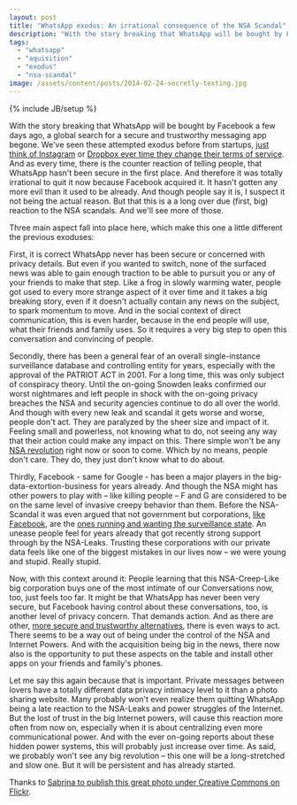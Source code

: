 ```yaml
---
layout: post
title: "WhatsApp exodus: An irrational consequence of the NSA Scandal"
description: "With the story breaking that WhatsApp will be bought by Facebook a few days ago, a global search for a secure and trustworthy messaging app begone. We've seen these attempted exodus before from startups, [just think of Instagram](http://tbexcon.com/us/2012/12/19/the-instagram-exodus-photo-sharing-alternatives-and-a-warning/) or [Dropbox ever time they change their terms of service](http://tbexcon.com/us/2012/12/19/the-instagram-exodus-photo-sharing-alternatives-and-a-warning/). And as every time, there is the counter reaction of telling people, that WhatsApp hasn't been secure in the first place. And therefore it was totally irrational to quit it now because Facebook acquired it. It hasn't gotten any more evil than it used to be already. And though people say it is, I suspect it not being the actual reason. But that this is a a long over due (first, big) reaction to the NSA scandals. And we'll see more of those."
tags:
  - "whatsapp"
  - "aquisition"
  - "exodus"
  - "nsa-scandal"
image: /assets/content/posts/2014-02-24-secretly-texting.jpg
---
```

{% include JB/setup %}

With the story breaking that WhatsApp will be bought by Facebook a few days ago, a global search for a secure and trustworthy messaging app begone. We've seen these attempted exodus before from startups, [just think of Instagram](http://tbexcon.com/us/2012/12/19/the-instagram-exodus-photo-sharing-alternatives-and-a-warning/) or [Dropbox ever time they change their terms of service](http://tbexcon.com/us/2012/12/19/the-instagram-exodus-photo-sharing-alternatives-and-a-warning/). And as every time, there is the counter reaction of telling people, that WhatsApp hasn't been secure in the first place. And therefore it was totally irrational to quit it now because Facebook acquired it. It hasn't gotten any more evil than it used to be already. And though people say it is, I suspect it not being the actual reason. But that this is a a long over due (first, big) reaction to the NSA scandals. And we'll see more of those.

Three main aspect fall into place here, which make this one a little different the previous exoduses:

First, it is correct WhatsApp never has been secure or concerned with privacy details. But even if you wanted to switch, none of the surfaced news was able to gain enough traction to be able to pursuit you or any of your friends to make that step. Like a frog in slowly warming water, people got used to every more strange aspect of it over time and it takes a big breaking story, even if it doesn't actually contain any news on the subject, to spark momentum to move. And in the social context of direct communication, this is even harder, because in the end people will use, what their friends and family uses. So it requires a very big step to open this conversation and convincing of people.

Secondly, there has been a general fear of an overall single-instance  surveillance database and controlling entity for years, especially with the approval of the PATRIOT ACT in 2001. For a long time, this was only subject of conspiracy theory. Until the on-going Snowden leaks confirmed our worst nightmares and left people in shock with the on-going privacy breaches the NSA and security agencies continue to do all over the world. And though with every new leak and scandal it gets worse and worse, people don't act. They are paralyzed by the sheer size and impact of it. Feeling small and powerless, not knowing what to do, not seeing any way that their action could make any impact on this. There simple won't be any [NSA revolution](http://washingtonexaminer.com/former-nsa-whistleblower-calls-for-new-american-revolution-against-surveillance-state/article/2532736) right now or soon to come. Which by no means, people don't care. They do, they just don't know what to do about.

Thirdly, Facebook - same for Google - has been a major players in the big-data-extortion-business for years already. And though the NSA might has other powers to play with – like killing people – F and G are considered to be on the same level of invasive creepy behavior than them. Before the NSA-Scandal it was even argued that not government but corporations, [like Facebook](http://www.tgdaily.com/opinion/60207-facebooks-state-of-surveillance), are the [ones running and wanting the surveillance state](http://www.nationaljournal.com/magazine/how-america-s-top-tech-companies-created-the-surveillance-state-20130725). An unease people feel for years already that got recently strong support through by the NSA-Leaks. Trusting these corporations with our private data feels like one of the biggest mistakes in our lives now – we were young and stupid. Really stupid.


Now, with this context around it: People learning that this NSA-Creep-Like big corporation buys one of the most intimate of our Conversations now, too, just feels too far. It might be that WhatsApp has never been very secure, but Facebook having control about these conversations, too, is another level of privacy concern. That demands action. And as there are other, [more secure and trustworthy alternatives](http://www.androidpit.com/safe-and-secure-alternatives-to-whatsapp), there is even ways to act. There seems to be a way out of being under the control of the NSA and Internet Powers. And with the acquisition being big in the news, there now also is the opportunity to put these aspects on the table and install other apps on your friends and family's phones. 

Let me say this again because that is important. Private messages between lovers have a totally different data privacy intimacy level to it than a photo sharing website. Many probably won't even realize them quitting WhatsApp being a late reaction to the NSA-Leaks and power struggles of the Internet. But the lost of trust in the big Internet powers, will cause this reaction more often from now on, especially when it is about centralizing even more communicational power. And with the ever on-going reports about these hidden power systems, this will probably just increase over time. As said, we probably won't see any big revolution – this one will be a long-stretched and slow one. But it will be persistent and has already started.  

Thanks to [Sabrina to publish this great photo under Creative Commons on Flickr](http://www.flickr.com/photos/sabbeke/10761507756/).
